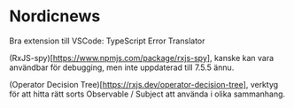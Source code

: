 # Nordicnews

Bra extension till VSCode: TypeScript Error Translator

(RxJS-spy)[https://www.npmjs.com/package/rxjs-spy], kanske kan vara användbar för debugging, men inte uppdaterad till 7.5.5 ännu.

(Operator Decision Tree)[https://rxjs.dev/operator-decision-tree], verktyg för att hitta rätt sorts Observable / Subject att använda i olika sammanhang.
